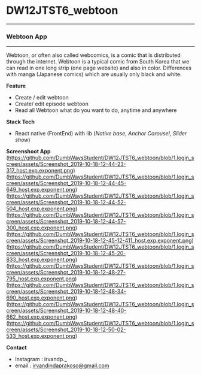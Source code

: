 # DW12JTST6_webtoon

------------------------------------------------------------------------------
### Webtoon App
------------------------------------------------------------------------------
Webtoon, or often also called webcomics, is a comic that is distributed through the internet. Webtoon is a typical comic from South Korea that we can read in one long strip (one page website) and also in color. Differences with manga (Japanese comics) which are usually only black and white.

**Feature**
* Create / edit webtoon 
* Create/ edit episode webtoon
* Read all Webtoon what do you want to do, anytime and anywhere

**Stack Tech**
* React native (FrontEnd) with lib (*Native base*, *Anchor Carousel*, *Slider show*)

**Screenshoot App**
(https://github.com/DumbWaysStudent/DW12JTST6_webtoon/blob/1.login_screen/assets/Screenshot_2019-10-18-12-44-23-317_host.exp.exponent.png)
(https://github.com/DumbWaysStudent/DW12JTST6_webtoon/blob/1.login_screen/assets/Screenshot_2019-10-18-12-44-45-649_host.exp.exponent.png)
(https://github.com/DumbWaysStudent/DW12JTST6_webtoon/blob/1.login_screen/assets/Screenshot_2019-10-18-12-44-52-504_host.exp.exponent.png)
(https://github.com/DumbWaysStudent/DW12JTST6_webtoon/blob/1.login_screen/assets/Screenshot_2019-10-18-12-44-57-300_host.exp.exponent.png)
(https://github.com/DumbWaysStudent/DW12JTST6_webtoon/blob/1.login_screen/assets/Screenshot_2019-10-18-12-45-12-411_host.exp.exponent.png)
(https://github.com/DumbWaysStudent/DW12JTST6_webtoon/blob/1.login_screen/assets/Screenshot_2019-10-18-12-45-20-833_host.exp.exponent.png)
(https://github.com/DumbWaysStudent/DW12JTST6_webtoon/blob/1.login_screen/assets/Screenshot_2019-10-18-12-48-27-795_host.exp.exponent.png)
(https://github.com/DumbWaysStudent/DW12JTST6_webtoon/blob/1.login_screen/assets/Screenshot_2019-10-18-12-48-34-690_host.exp.exponent.png)
(https://github.com/DumbWaysStudent/DW12JTST6_webtoon/blob/1.login_screen/assets/Screenshot_2019-10-18-12-48-40-662_host.exp.exponent.png)
(https://github.com/DumbWaysStudent/DW12JTST6_webtoon/blob/1.login_screen/assets/Screenshot_2019-10-18-12-50-02-533_host.exp.exponent.png)


**Contact**
* Instagram : irvandp._
* email : irvandindaprakoso@gmail.com
